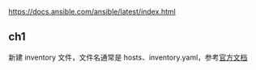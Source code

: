 
https://docs.ansible.com/ansible/latest/index.html

## ch1
新建 inventory 文件，文件名通常是 hosts、inventory.yaml，参考[官方文档](https://docs.ansible.com/ansible/latest/user_guide/intro_inventory.html)

